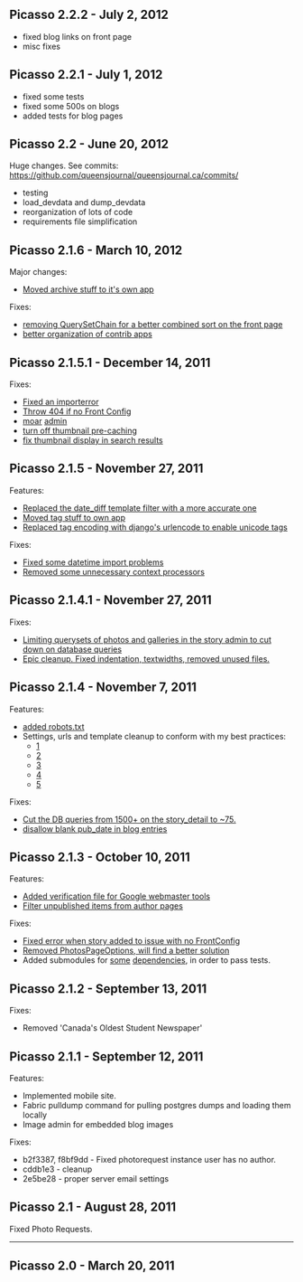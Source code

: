Picasso 2.2.2 - July 2, 2012
---------------------------

* fixed blog links on front page
* misc fixes

Picasso 2.2.1 - July 1, 2012
---------------------------

* fixed some tests
* fixed some 500s on blogs
* added tests for blog pages


Picasso 2.2 - June 20, 2012
---------------------------

Huge changes. See commits: https://github.com/queensjournal/queensjournal.ca/commits/

* testing
* load\_devdata and dump\_devdata
* reorganization of lots of code
* requirements file simplification

Picasso 2.1.6 - March 10, 2012
------------------------------

Major changes:
* [Moved archive stuff to it's own app](https://github.com/tylerball/queensjournal.ca/commit/9bc6dd1c74f259837eaa048721be710e61d38ad1)

Fixes:
* [removing QuerySetChain for a better combined sort on the front page](https://github.com/tylerball/queensjournal.ca/commit/acbf3ed4b5ad0151d79a220b93b7f8d1b6e8826e)
* [better organization ](https://github.com/tylerball/queensjournal.ca/commit/fd3e14921d760a70360f1a735a9497f97fdd5caa)[of contrib apps](https://github.com/tylerball/queensjournal.ca/commit/8044193a857fb49f4bf3f6657c8d9085884c4b0f)


Picasso 2.1.5.1 - December 14, 2011
-----------------------

Fixes:

* [Fixed an
  importerror](https://github.com/tylerball/queensjournal.ca/commit/6b8715cf8f716fd570d8a337384e2f679c62d8ca)
* [Throw 404 if no Front
  Config](https://github.com/tylerball/queensjournal.ca/commit/5dd0b85d995afd85440e6e1a571dea1fa0e82bb9)
* [moar](https://github.com/tylerball/queensjournal.ca/commit/ac86c208e03c8f7973f04b9ccc6c452025c66b9c)
  [admin](https://github.com/tylerball/queensjournal.ca/commit/4f68e2c1aa3a9c995d769649debfdb946bc5b4ea)
* [turn off thumbnail
  pre-caching](https://github.com/tylerball/queensjournal.ca/commit/340c629a29fe48d3823bcff2a64f6f74e3322e78)
* [fix thumbnail display in search
  results](https://github.com/tylerball/queensjournal.ca/commit/e3c27831dbcf386c7be9abeb17b782f0dbd47026)

Picasso 2.1.5 - November 27, 2011
------------------------

Features:

* [Replaced the date\_diff template filter with a more accurate
  one](https://github.com/tylerball/queensjournal.ca/commit/a00af8de4c02b0cde62190dee5f07a3a2e5a5b0a)
* [Moved tag stuff to own
  app](https://github.com/tylerball/queensjournal.ca/commit/d72033b70d6f024a8c067b4e408d7a8d7674e9e1)
* [Replaced tag encoding with django's urlencode to enable unicode
  tags](https://github.com/tylerball/queensjournal.ca/commit/3a3bff5ec9671ca2177aa8377d400bf5e4f0610e)

Fixes:

* [Fixed some datetime import
  problems](https://github.com/tylerball/queensjournal.ca/commit/4276cf6ddf392500de04373bb833db58afd06365)
* [Removed some unnecessary context
  processors](https://github.com/tylerball/queensjournal.ca/commit/1b16f4ab10f356289b823f38dcdb610976fc5356)

Picasso 2.1.4.1 - November 27, 2011
---------------------

Fixes:

* [Limiting querysets of photos and galleries in the story admin to cut down on database
  queries](https://github.com/tylerball/queensjournal.ca/commit/a8fa1ea0b9e8f1a34167ec5378d884b71a32fc96)
* [Epic cleanup. Fixed indentation, textwidths, removed unused
  files.](https://github.com/tylerball/queensjournal.ca/commit/9b0e780b637c61a6a41d1e7cf06255c32cfdb48f)

Picasso 2.1.4 - November 7, 2011
------------------------------

Features:

* [added robots.txt](https://github.com/tylerball/queensjournal.ca/commit/2a3a8743c66ff6b59e9c5cff5b9bd7a92e54f8df)
* Settings, urls and template cleanup to conform with my best practices:
    * [1](https://github.com/tylerball/queensjournal.ca/commit/72699d41779e1449ab9c281134a95bb8e704f5a4)
    * [2](https://github.com/tylerball/queensjournal.ca/commit/98476e6bf237f481d8139b09d9e4e48af86c1225)
    * [3](https://github.com/tylerball/queensjournal.ca/commit/9b33306f3b9deaa05d6880eb6be4150a5ad4ffa0)
    * [4](https://github.com/tylerball/queensjournal.ca/commit/cbc890bbac9ca273b1645aa27fb2d04b7fea3c1c)
    * [5](https://github.com/tylerball/queensjournal.ca/commit/f5ccf9da76690f8ec95cf5114bceb2c4cab3fbfd)

Fixes:

* [Cut the DB queries from 1500+ on the story\_detail to ~75.](https://github.com/tylerball/queensjournal.ca/commit/8b68ad156ca163165c07421392f37560986b0798)
* [disallow blank pub\_date in blog entries](https://github.com/tylerball/queensjournal.ca/commit/4026969efffcdeef9eaf712d03f77c09f7938d68)

Picasso 2.1.3 - October 10, 2011
--------------------------------

Features:

* [Added verification file for Google webmaster tools](https://github.com/tylerball/queensjournal.ca/commit/6e48c4947928a8ae79c058fc12cd7f91769ad4a6)
* [Filter unpublished items from author pages](https://github.com/tylerball/queensjournal.ca/commit/0761f1a1062d456764e362771b1d018dc960f776)

Fixes:

* [Fixed error when story added to issue with no FrontConfig](https://github.com/tylerball/queensjournal.ca/commit/b7f1085307f5bc2b824862f784bcc3fac3fb502e)
* [Removed PhotosPageOptions, will find a better solution](https://github.com/tylerball/queensjournal.ca/commit/e4135aa1aecf410d3817d352a3c241a2a3e38e90)
* Added submodules for [some](https://github.com/tylerball/queensjournal.ca/commit/e4135aa1aecf410d3817d352a3c241a2a3e38e90) [dependencies](https://github.com/tylerball/queensjournal.ca/commit/4077cfafe65534986c9340453f3887cbf3123841), in order to pass tests.

Picasso 2.1.2 - September 13, 2011
----------------------------------

Fixes:

* Removed 'Canada's Oldest Student Newspaper'

Picasso 2.1.1 - September 12, 2011
----------------------------------

Features:

* Implemented mobile site.
* Fabric pulldump command for pulling postgres dumps and loading them locally
* Image admin for embedded blog images

Fixes:

* b2f3387, f8bf9dd - Fixed photorequest instance user has no author.
* cddb1e3 - cleanup
* 2e5be28 - proper server email settings

Picasso 2.1 - August 28, 2011
-----------------------------

Fixed Photo Requests.

***

Picasso 2.0 - March 20, 2011
----------------------------
